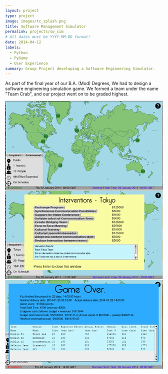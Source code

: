 ```yaml
---
layout: project
type: project
image: images/tc_splash.png
title: Software Management Simulator
permalink: projects/sw_sim
# All dates must be YYYY-MM-DD format!
date: 2014-04-12
labels:
  - Python
  - PyGame
  - User Experience
summary: Group Project developing a Software Engineering Simulator.
---
```


As part of the final year of our B.A. (Mod) Degrees, We had to design a software engineering simulation game.
We formed a team under the name "Team Crab", and our project went on to be graded highest.

<img class="ui medium right floated rounded image" src="../images/tc_map.png">
<img class="ui medium right floated rounded image" src="../images/tc-interventions.png">
<img class="ui medium right floated rounded image" src="../images/tc-endgame.png">
